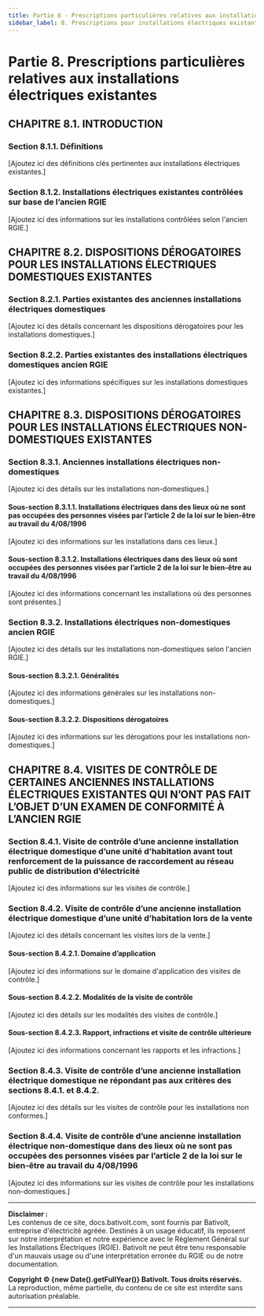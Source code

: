 ```yaml
---
title: Partie 8 - Prescriptions particulières relatives aux installations électriques existantes
sidebar_label: 8. Prescriptions pour installations électriques existantes
---
```


# Partie 8. Prescriptions particulières relatives aux installations électriques existantes

## CHAPITRE 8.1. INTRODUCTION
### Section 8.1.1. Définitions
[Ajoutez ici des définitions clés pertinentes aux installations électriques existantes.]

### Section 8.1.2. Installations électriques existantes contrôlées sur base de l’ancien RGIE
[Ajoutez ici des informations sur les installations contrôlées selon l'ancien RGIE.]

## CHAPITRE 8.2. DISPOSITIONS DÉROGATOIRES POUR LES INSTALLATIONS ÉLECTRIQUES DOMESTIQUES EXISTANTES
### Section 8.2.1. Parties existantes des anciennes installations électriques domestiques
[Ajoutez ici des détails concernant les dispositions dérogatoires pour les installations domestiques.]

### Section 8.2.2. Parties existantes des installations électriques domestiques ancien RGIE
[Ajoutez ici des informations spécifiques sur les installations domestiques existantes.]

## CHAPITRE 8.3. DISPOSITIONS DÉROGATOIRES POUR LES INSTALLATIONS ÉLECTRIQUES NON-DOMESTIQUES EXISTANTES
### Section 8.3.1. Anciennes installations électriques non-domestiques
[Ajoutez ici des détails sur les installations non-domestiques.]

#### Sous-section 8.3.1.1. Installations électriques dans des lieux où ne sont pas occupées des personnes visées par l’article 2 de la loi sur le bien-être au travail du 4/08/1996
[Ajoutez ici des informations sur les installations dans ces lieux.]

#### Sous-section 8.3.1.2. Installations électriques dans des lieux où sont occupées des personnes visées par l’article 2 de la loi sur le bien-être au travail du 4/08/1996
[Ajoutez ici des informations concernant les installations où des personnes sont présentes.]

### Section 8.3.2. Installations électriques non-domestiques ancien RGIE
[Ajoutez ici des détails sur les installations non-domestiques selon l'ancien RGIE.]

#### Sous-section 8.3.2.1. Généralités
[Ajoutez ici des informations générales sur les installations non-domestiques.]

#### Sous-section 8.3.2.2. Dispositions dérogatoires
[Ajoutez ici des informations sur les dérogations pour les installations non-domestiques.]

## CHAPITRE 8.4. VISITES DE CONTRÔLE DE CERTAINES ANCIENNES INSTALLATIONS ÉLECTRIQUES EXISTANTES QUI N’ONT PAS FAIT L’OBJET D’UN EXAMEN DE CONFORMITÉ À L’ANCIEN RGIE
### Section 8.4.1. Visite de contrôle d’une ancienne installation électrique domestique d’une unité d’habitation avant tout renforcement de la puissance de raccordement au réseau public de distribution d’électricité
[Ajoutez ici des informations sur les visites de contrôle.]

### Section 8.4.2. Visite de contrôle d’une ancienne installation électrique domestique d’une unité d’habitation lors de la vente
[Ajoutez ici des détails concernant les visites lors de la vente.]

#### Sous-section 8.4.2.1. Domaine d’application
[Ajoutez ici des informations sur le domaine d'application des visites de contrôle.]

#### Sous-section 8.4.2.2. Modalités de la visite de contrôle
[Ajoutez ici des détails sur les modalités des visites de contrôle.]

#### Sous-section 8.4.2.3. Rapport, infractions et visite de contrôle ultérieure
[Ajoutez ici des informations concernant les rapports et les infractions.]

### Section 8.4.3. Visite de contrôle d’une ancienne installation électrique domestique ne répondant pas aux critères des sections 8.4.1. et 8.4.2.
[Ajoutez ici des détails sur les visites de contrôle pour les installations non conformes.]

### Section 8.4.4. Visite de contrôle d’une ancienne installation électrique non-domestique dans des lieux où ne sont pas occupées des personnes visées par l’article 2 de la loi sur le bien-être au travail du 4/08/1996
[Ajoutez ici des informations sur les visites de contrôle pour les installations non-domestiques.]


---

**Disclaimer :**  
Les contenus de ce site, docs.bativolt.com, sont fournis par Bativolt, entreprise d'électricité agréée. Destinés à un usage éducatif, ils reposent sur notre interprétation et notre expérience avec le Règlement Général sur les Installations Électriques (RGIE). Bativolt ne peut être tenu responsable d'un mauvais usage ou d'une interprétation erronée du RGIE ou de notre documentation.

**Copyright © {new Date().getFullYear()} Bativolt. Tous droits réservés.**  
La reproduction, même partielle, du contenu de ce site est interdite sans autorisation préalable.

---
